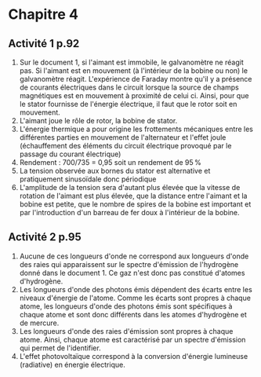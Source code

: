 
# Chapitre 4

## Activité 1 p.92

1. Sur le document 1, si l'aimant est immobile, le galvanomètre ne réagit pas. Si l'aimant est en mouvement (à l'intérieur de la bobine ou non) le galvanomètre réagit. L'expérience de Faraday montre qu'il y a présence de courants électriques dans le circuit lorsque la source de champs magnétiques est en mouvement à proximité de celui ci. Ainsi, pour que le stator fournisse de l'énergie électrique, il faut que le rotor soit en mouvement.
2. L'aimant joue le rôle de rotor, la bobine de stator. 
3. L'énergie thermique a pour origine les frottements mécaniques entre les différentes parties en mouvement de l'alternateur et l'effet joule (échauffement des éléments du circuit électrique provoqué par le passage du courant électrique)
4. Rendement : 700/735 = 0,95 soit un rendement de 95 %
5. La tension observée aux bornes du stator est alternative et pratiquement sinusoïdale donc périodique
6. L'amplitude de la tension sera d'autant plus élevée que la vitesse de rotation de l'aimant est plus élevée, que la distance entre l'aimant et la bobine est petite, que le nombre de spires de la bobine est important et par l'introduction d'un barreau de fer doux à l'intérieur de la bobine. 

## Activité 2 p.95

1. Aucune de ces longueurs d'onde ne correspond aux longueurs d'onde des raies qui apparaissent sur le spectre d'émission de l'hydrogène donné dans le document 1. Ce gaz n'est donc pas constitué d'atomes d'hydrogène. 
2. Les longueurs d'onde des photons émis dépendent des écarts entre les niveaux d'énergie de l'atome. Comme les écarts sont propres à chaque atome, les longueurs d'onde des photons émis sont spécifiques à chaque atome et sont donc différents dans les atomes d'hydrogène et de mercure.
3. Les longueurs d'onde des raies d'émission sont propres à chaque atome. Ainsi, chaque atome est caractérisé par un spectre d'émission qui permet de l'identifier. 
4. L'effet photovoltaïque correspond à la conversion d'énergie lumineuse (radiative) en énergie électrique. 
<!--stackedit_data:
eyJoaXN0b3J5IjpbLTExMDI2ODc0MzcsLTE2MTAwNTAxNjgsMj
I2NDc4MTUyXX0=
-->